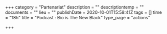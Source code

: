 +++
category = "Partenariat"
description = ""
descriptiontemp = ""
documents = ""
lieu = ""
publishDate = 2020-10-01T15:58:41Z
tags = []
time = "18h"
title = "Podcast : Bio is The New Black"
type_page = "actions"

+++
